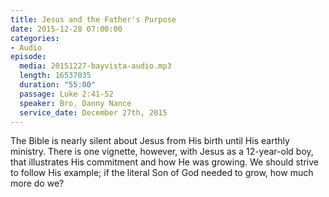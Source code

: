 ```yaml
---
title: Jesus and the Father's Purpose
date: 2015-12-28 07:00:00
categories:
- Audio
episode:
  media: 20151227-bayvista-audio.mp3
  length: 16537035
  duration: "55:00"
  passage: Luke 2:41-52
  speaker: Bro. Danny Nance
  service_date: December 27th, 2015
---
```

The Bible is nearly silent about Jesus from His birth until His earthly ministry. There is one vignette, however, with Jesus as a 12-year-old boy, that illustrates His commitment and how He was growing. We should strive to follow His example; if the literal Son of God needed to grow, how much more do we?